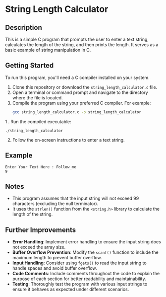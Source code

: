 # String Length Calculator

## Description
This is a simple C program that prompts the user to enter a text string, calculates the length of the string, and then prints the length. It serves as a basic example of string manipulation in C.

## Getting Started
To run this program, you'll need a C compiler installed on your system.

1. Clone this repository or download the `string_length_calculator.c` file.
2. Open a terminal or command prompt and navigate to the directory where the file is located.
3. Compile the program using your preferred C compiler. For example:
   ```bash
   gcc string_length_calculator.c -o string_length_calculator
   
1 . Run the compiled executable:
```
./string_length_calculator
```
2. Follow the on-screen instructions to enter a text string.

## Example
```
Enter Your Text Here : Follow_me
9
```
## Notes
- This program assumes that the input string will not exceed 99 characters (excluding the null terminator).
- It uses the `strlen()` function from the `<string.h>` library to calculate the length of the string.

 ## Further Improvements
- **Error Handling**: Implement error handling to ensure the input string does not exceed the array size.
- **Buffer Overflow Prevention**: Modify the `scanf()` function to include the maximum length to prevent buffer overflow.
- **Input Handling**: Consider using `fgets()` to read the input string to handle spaces and avoid buffer overflow.
- **Code Comments**: Include comments throughout the code to explain the purpose of each section for better readability and maintainability.
- **Testing**: Thoroughly test the program with various input strings to ensure it behaves as expected under different scenarios.



